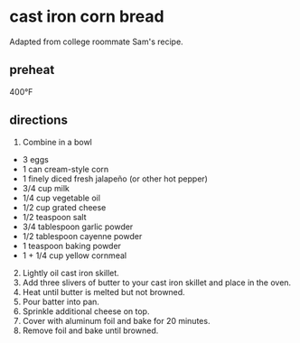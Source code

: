 cast iron corn bread
====================

Adapted from college roommate Sam's recipe.

## preheat

400°F

## directions

1. Combine in a bowl

  - 3 eggs
  - 1 can cream-style corn
  - 1 finely diced fresh jalapeño (or other hot pepper)
  - 3/4 cup milk
  - 1/4 cup vegetable oil
  - 1/2 cup grated cheese
  - 1/2 teaspoon salt
  - 3/4 tablespoon garlic powder
  - 1/2 tablespoon cayenne powder
  - 1 teaspoon baking powder
  - 1 + 1/4 cup yellow cornmeal

2. Lightly oil cast iron skillet.
3. Add three slivers of butter to your cast iron skillet and place in the oven.
4. Heat until butter is melted but not browned.
5. Pour batter into pan.
6. Sprinkle additional cheese on top.
7. Cover with aluminum foil and bake for 20 minutes.
8. Remove foil and bake until browned.
